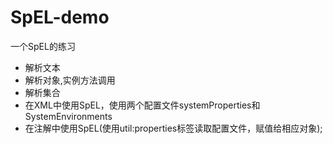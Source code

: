 # SpEL-demo
一个SpEL的练习
+ 解析文本
+ 解析对象,实例方法调用
+ 解析集合
+ 在XML中使用SpEL，使用两个配置文件systemProperties和SystemEnvironments
+ 在注解中使用SpEL(使用util:properties标签读取配置文件，赋值给相应对象);